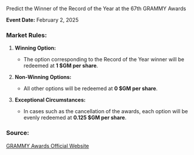 Predict the Winner of the Record of the Year at the 67th GRAMMY Awards

**Event Date:** February 2, 2025  

### Market Rules:
1. **Winning Option:**  
   - The option corresponding to the Record of the Year winner will be redeemed at **1 $GM per share**.

2. **Non-Winning Options:**  
   - All other options will be redeemed at **0 $GM per share**.

3. **Exceptional Circumstances:**  
   - In cases such as the cancellation of the awards, each option will be evenly redeemed at **0.125 $GM per share**.

### Source:  
[GRAMMY Awards Official Website](https://www.grammy.com/awards)

